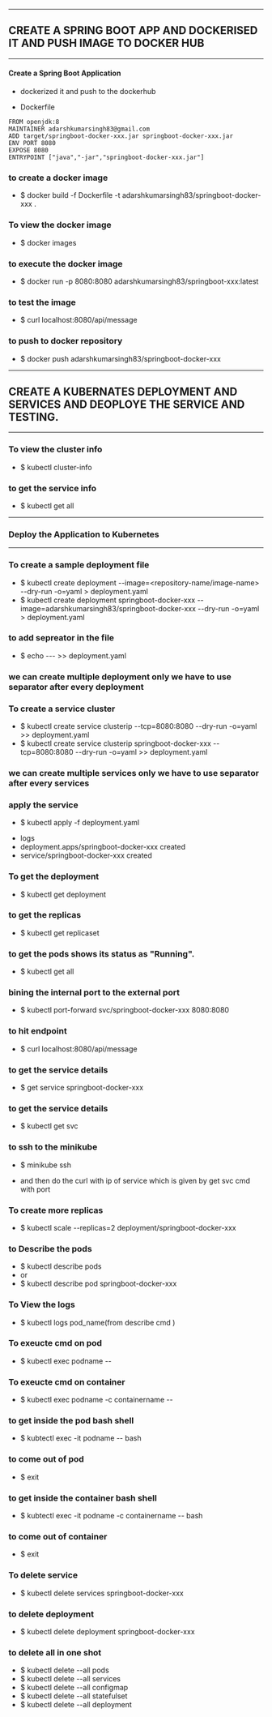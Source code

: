 ----
## CREATE A SPRING BOOT APP AND DOCKERISED IT AND PUSH IMAGE TO DOCKER HUB 
----

#### Create a Spring Boot Application 
* dockerized it and push to the dockerhub 

* Dockerfile
````
FROM openjdk:8
MAINTAINER adarshkumarsingh83@gmail.com
ADD target/springboot-docker-xxx.jar springboot-docker-xxx.jar
ENV PORT 8080
EXPOSE 8080
ENTRYPOINT ["java","-jar","springboot-docker-xxx.jar"]

````

### to create a docker image 
* $ docker build -f Dockerfile -t adarshkumarsingh83/springboot-docker-xxx .

### To view the docker image 
* $ docker images

### to execute the docker image 
* $ docker run -p 8080:8080 adarshkumarsingh83/springboot-xxx:latest

### to test the image 
* $ curl localhost:8080/api/message

### to push to docker repository 
* $ docker push adarshkumarsingh83/springboot-docker-xxx

----

## CREATE A KUBERNATES DEPLOYMENT AND SERVICES AND DEOPLOYE THE SERVICE AND TESTING.
 
----

### To view the cluster info 
* $ kubectl cluster-info

### to get the service info 
* $ kubectl get all

----
### Deploy the Application to Kubernetes
----
### To create a sample deployment file 
* $ kubectl create deployment <deployment-name> --image=<repository-name/image-name> --dry-run -o=yaml > deployment.yaml
* $ kubectl create deployment springboot-docker-xxx --image=adarshkumarsingh83/springboot-docker-xxx --dry-run -o=yaml > deployment.yaml

### to add sepreator in the file 
* $ echo --- >> deployment.yaml
### we can create multiple deployment only we have to use separator after every deployment 

### To create a service cluster
* $ kubectl create service clusterip <service-name> --tcp=8080:8080 --dry-run -o=yaml >> deployment.yaml
* $ kubectl create service clusterip springboot-docker-xxx --tcp=8080:8080 --dry-run -o=yaml >> deployment.yaml
### we can create multiple services only we have to use separator after every services 

### apply the service 
* $ kubectl apply -f deployment.yaml
- logs
- deployment.apps/springboot-docker-xxx created
- service/springboot-docker-xxx created
 
### To get the deployment  
* $ kubectl get deployment

### to get the replicas 
* $ kubectl get replicaset

### to get the pods shows its status as "Running".
* $ kubectl get all

### bining the internal port to the external port 
* $ kubectl port-forward svc/springboot-docker-xxx 8080:8080

### to hit endpoint 
* $ curl localhost:8080/api/message

### to get the service details 
* $ get service springboot-docker-xxx

### to get the service details 
* $ kubectl get svc 

### to ssh to the minikube 
* $ minikube ssh 
- and then do the curl with ip of service which is given by get svc cmd with  port 

### To create more replicas 
* $ kubectl scale --replicas=2 deployment/springboot-docker-xxx

### to Describe the pods 
* $ kubectl describe pods
* or 
* $ kubectl describe pod springboot-docker-xxx

### To View the logs 
* $ kubectl logs pod_name(from describe cmd )

### To exeucte cmd on pod 
* $ kubectl exec podname -- <cmd>

### To exeucte cmd on container 
* $ kubectl exec podname  -c containername -- <cmd>

### to get inside the pod bash shell 
* $ kubtectl exec -it podname -- bash 

### to come out of pod 
* $ exit 

### to get inside the container bash shell 
* $ kubtectl exec -it podname -c containername -- bash 

### to come out of container
* $ exit 

### To delete service 
* $ kubectl delete services springboot-docker-xxx

### to delete deployment 
* $ kubectl delete deployment springboot-docker-xxx


### to delete all in one shot 
* $ kubectl delete --all pods
* $ kubectl delete --all services
* $ kubectl delete --all configmap
* $ kubectl delete --all statefulset
* $ kubectl delete --all deployment